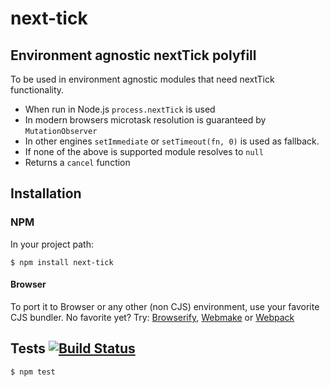 # next-tick
## Environment agnostic nextTick polyfill

To be used in environment agnostic modules that need nextTick functionality.

- When run in Node.js `process.nextTick` is used
- In modern browsers microtask resolution is guaranteed by `MutationObserver`
- In other engines `setImmediate` or `setTimeout(fn, 0)` is used as fallback.
- If none of the above is supported module resolves to `null`
- Returns a `cancel` function

## Installation
### NPM

In your project path:

	$ npm install next-tick

#### Browser

To port it to Browser or any other (non CJS) environment, use your favorite CJS bundler. No favorite yet? Try: [Browserify](http://browserify.org/), [Webmake](https://github.com/medikoo/modules-webmake) or [Webpack](http://webpack.github.io/)

## Tests [![Build Status](https://api.travis-ci.org/medikoo/next-tick.png?branch=master)](https://travis-ci.org/medikoo/next-tick)

	$ npm test
